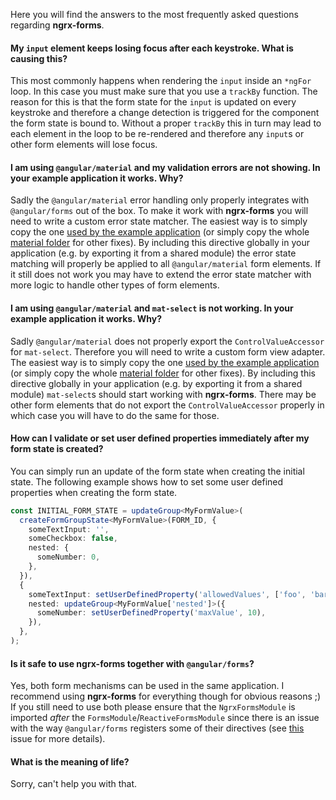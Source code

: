 Here you will find the answers to the most frequently asked questions regarding **ngrx-forms**.

#### My `input` element keeps losing focus after each keystroke. What is causing this?

This most commonly happens when rendering the `input` inside an `*ngFor` loop. In this case you must make sure that you use a `trackBy` function. The reason for this is that the form state for the `input` is updated on every keystroke and therefore a change detection is triggered for the component the form state is bound to. Without a proper `trackBy` this in turn may lead to each element in the loop to be re-rendered and therefore any `input`s or other form elements will lose focus.

#### I am using `@angular/material` and my validation errors are not showing. In your example application it works. Why?

Sadly the `@angular/material` error handling only properly integrates with `@angular/forms` out of the box. To make it work with **ngrx-forms** you will need to write a custom error state matcher. The easiest way is to simply copy the one [used by the example application](https://github.com/MrWolfZ/ngrx-forms/blob/master/example-app/src/app/material/error-state-matcher.ts) (or simply copy the whole [material folder](https://github.com/MrWolfZ/ngrx-forms/tree/master/example-app/src/app/material) for other fixes). By including this directive globally in your application (e.g. by exporting it from a shared module) the error state matching will properly be applied to all `@angular/material` form elements. If it still does not work you may have to extend the error state matcher with more logic to handle other types of form elements.

#### I am using `@angular/material` and `mat-select` is not working. In your example application it works. Why?

Sadly `@angular/material` does not properly export the `ControlValueAccessor` for `mat-select`. Therefore you will need to write a custom form view adapter. The easiest way is to simply copy the one [used by the example application](https://github.com/MrWolfZ/ngrx-forms/blob/master/example-app/src/app/material/mat-select-view-adapter.ts) (or simply copy the whole [material folder](https://github.com/MrWolfZ/ngrx-forms/tree/master/example-app/src/app/material) for other fixes). By including this directive globally in your application (e.g. by exporting it from a shared module) `mat-select`s should start working with **ngrx-forms**. There may be other form elements that do not export the `ControlValueAccessor` properly in which case you will have to do the same for those.

#### How can I validate or set user defined properties immediately after my form state is created?

You can simply run an update of the form state when creating the initial state. The following example shows how to set some user defined properties when creating the form state.

```typescript
const INITIAL_FORM_STATE = updateGroup<MyFormValue>(
  createFormGroupState<MyFormValue>(FORM_ID, {
    someTextInput: '',
    someCheckbox: false,
    nested: {
      someNumber: 0,
    },
  }),
  {
    someTextInput: setUserDefinedProperty('allowedValues', ['foo', 'bar']),
    nested: updateGroup<MyFormValue['nested']>({
      someNumber: setUserDefinedProperty('maxValue', 10),
    }),
  },
);
```

#### Is it safe to use ngrx-forms together with `@angular/forms`?

Yes, both form mechanisms can be used in the same application. I recommend using **ngrx-forms** for everything though for obvious reasons ;) If you still need to use both please ensure that the `NgrxFormsModule` is imported _after_ the `FormsModule`/`ReactiveFormsModule` since there is an issue with the way `@angular/forms` registers some of their directives (see [this](https://github.com/MrWolfZ/ngrx-forms/issues/32) issue for more details).

#### What is the meaning of life?

Sorry, can't help you with that.

